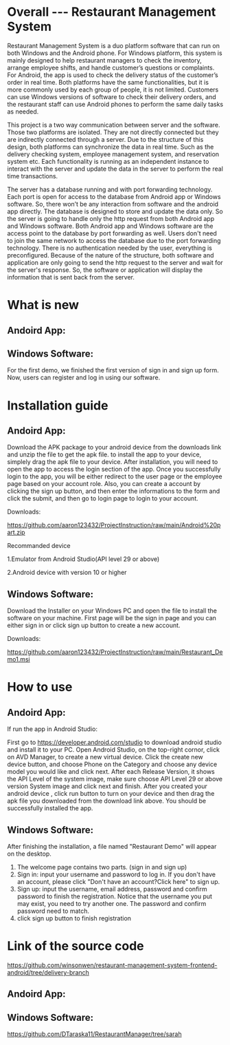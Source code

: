 # Overall ---  Restaurant Management System

Restaurant Management System is a duo platform software that can run on both Windows and the Android phone. For Windows platform, this system is mainly designed to help restaurant managers to check the inventory, arrange employee shifts, and handle customer’s questions or complaints. For Android, the app is used to check the delivery status of the customer’s order in real time. Both platforms have the same functionalities, but it is more commonly used by each group of people, it is not limited. Customers can use Windows versions of software to check their delivery orders, and the restaurant staff can use Android phones to perform the same daily tasks as needed.

This project is a two way communication between server and the software. Those two platforms are isolated. They are not directly connected but they are indirectly connected through a server. Due to the structure of this design, both platforms can synchronize the data in real time. Such as the delivery checking system, employee management system, and reservation system etc. Each functionality is running as an independent instance to interact with the server and update the data in the server to perform the real time transactions.

The server has a database running and with port forwarding technology. Each port  is open for access to the database from Android app or Windows software. So, there won’t be any interaction from software and the android app directly. The database is designed to store and update the data only. So the server is going to handle only the http request from both Android app and Windows software. 
Both Android app and Windows software are the access point to the database by port forwarding as well. Users don't need to join the same network to access the database due to the port forwarding technology. There is no authentication needed by the user, everything is preconfigured. Because of the nature of the structure, both software and application are only going to send the http request to the server and wait for the server's response. So, the software or application will display the information that is sent back from the server.
# What is new

## Andoird App:

## Windows Software:
For the first demo, we finished the first version of sign in and sign up form. Now, users can register and log in using our software.

# Installation guide

## Andoird App:

Download the APK package to your android device from the downloads link and unzip the file to get the apk file. to install the app to your device, simplely drag the apk file to your device. After installation, you will need to open the app to access the login section of the app. Once you successfully login to the app, you will be either redirect to the user page or the employee page based on your account role. Also, you can create a account by clicking the sign up button, and then enter the informations to the form and click the submit, and then go to login page to login to your account.

Downloads:

https://github.com/aaron123432/ProjectInstruction/raw/main/Android%20part.zip

Recommanded device

1.Emulator from Android Studio(API level 29 or above)

2.Android device with version 10 or higher

## Windows Software:

Download the Installer on your Windows PC and open the file to install the software on your machine. First page will be the sign in page and you can either sign in or click sign up button to create a new account. 

Downloads: 

https://github.com/aaron123432/ProjectInstruction/raw/main/Restaurant_Demo1.msi


# How to use

## Andoird App:

If run the app in Android Studio:

First go to https://developer.android.com/studio to download android studio and install it to your PC. Open Android Studio, on the top-right cornor, click on AVD Manager, to create a new virtual device. Click the create new device button, and choose Phone on the Category and choose any device model you would like and click next. After each Release Version, it shows the API Level of the system image, make sure choose API Level 29 or above version System image and click next and finish. After you created your android device , click run button to turn on your device and then drag the apk file you downloaded from the download link above. You should be successfully installed the app.

## Windows Software:
After finishing the installation, a file named "Restaurant Demo" will appear on the desktop.
1. The welcome page contains two parts. (sign in and sign up)
2. Sign in: input your username and password to log in. If you don't have an account, please click  "Don't have an account?Click here" to sign up.
3. Sign up: input the username, email address, password and confirm password to finish the registration. Notice that the username you put may exist, you need to try another one. The password and confirm password need to match. 
4.  click sign up button to finish registration


# Link of the source code

https://github.com/winsonwen/restaurant-management-system-frontend-android/tree/delivery-branch
## Andoird App:

## Windows Software:
https://github.com/DTaraska11/RestaurantManager/tree/sarah
